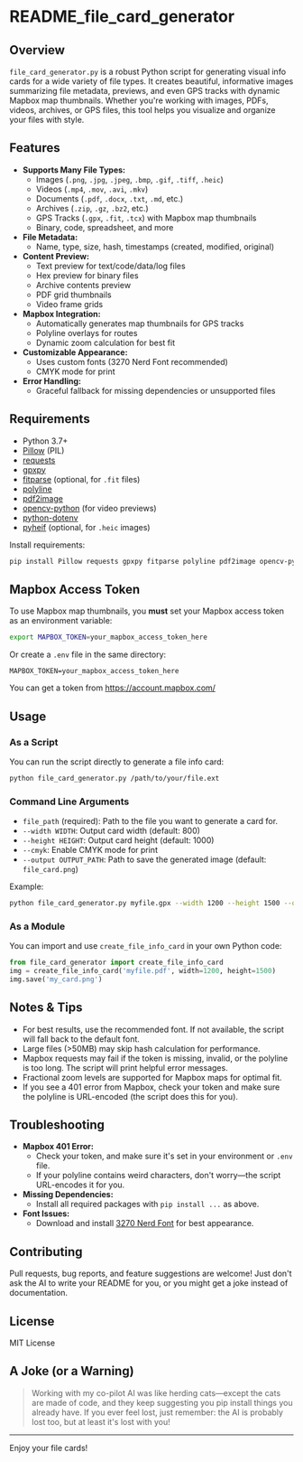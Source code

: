 # README_file_card_generator

## Overview

`file_card_generator.py` is a robust Python script for generating visual info cards for a wide variety of file types. It creates beautiful, informative images summarizing file metadata, previews, and even GPS tracks with dynamic Mapbox map thumbnails. Whether you're working with images, PDFs, videos, archives, or GPS files, this tool helps you visualize and organize your files with style.

## Features

- **Supports Many File Types:**
  - Images (`.png`, `.jpg`, `.jpeg`, `.bmp`, `.gif`, `.tiff`, `.heic`)
  - Videos (`.mp4`, `.mov`, `.avi`, `.mkv`)
  - Documents (`.pdf`, `.docx`, `.txt`, `.md`, etc.)
  - Archives (`.zip`, `.gz`, `.bz2`, etc.)
  - GPS Tracks (`.gpx`, `.fit`, `.tcx`) with Mapbox map thumbnails
  - Binary, code, spreadsheet, and more
- **File Metadata:**
  - Name, type, size, hash, timestamps (created, modified, original)
- **Content Preview:**
  - Text preview for text/code/data/log files
  - Hex preview for binary files
  - Archive contents preview
  - PDF grid thumbnails
  - Video frame grids
- **Mapbox Integration:**
  - Automatically generates map thumbnails for GPS tracks
  - Polyline overlays for routes
  - Dynamic zoom calculation for best fit
- **Customizable Appearance:**
  - Uses custom fonts (3270 Nerd Font recommended)
  - CMYK mode for print
- **Error Handling:**
  - Graceful fallback for missing dependencies or unsupported files

## Requirements

- Python 3.7+
- [Pillow](https://pypi.org/project/Pillow/) (PIL)
- [requests](https://pypi.org/project/requests/)
- [gpxpy](https://pypi.org/project/gpxpy/)
- [fitparse](https://pypi.org/project/fitparse/) (optional, for `.fit` files)
- [polyline](https://pypi.org/project/polyline/)
- [pdf2image](https://pypi.org/project/pdf2image/)
- [opencv-python](https://pypi.org/project/opencv-python/) (for video previews)
- [python-dotenv](https://pypi.org/project/python-dotenv/)
- [pyheif](https://pypi.org/project/pyheif/) (optional, for `.heic` images)

Install requirements:
```bash
pip install Pillow requests gpxpy fitparse polyline pdf2image opencv-python python-dotenv pyheif
```

## Mapbox Access Token

To use Mapbox map thumbnails, you **must** set your Mapbox access token as an environment variable:

```bash
export MAPBOX_TOKEN=your_mapbox_access_token_here
```
Or create a `.env` file in the same directory:
```
MAPBOX_TOKEN=your_mapbox_access_token_here
```
You can get a token from https://account.mapbox.com/

## Usage

### As a Script

You can run the script directly to generate a file info card:
```bash
python file_card_generator.py /path/to/your/file.ext
```

### Command Line Arguments
- `file_path` (required): Path to the file you want to generate a card for.
- `--width WIDTH`: Output card width (default: 800)
- `--height HEIGHT`: Output card height (default: 1000)
- `--cmyk`: Enable CMYK mode for print
- `--output OUTPUT_PATH`: Path to save the generated image (default: `file_card.png`)

Example:
```bash
python file_card_generator.py myfile.gpx --width 1200 --height 1500 --output my_card.png
```

### As a Module
You can import and use `create_file_info_card` in your own Python code:
```python
from file_card_generator import create_file_info_card
img = create_file_info_card('myfile.pdf', width=1200, height=1500)
img.save('my_card.png')
```

## Notes & Tips
- For best results, use the recommended font. If not available, the script will fall back to the default font.
- Large files (>50MB) may skip hash calculation for performance.
- Mapbox requests may fail if the token is missing, invalid, or the polyline is too long. The script will print helpful error messages.
- Fractional zoom levels are supported for Mapbox maps for optimal fit.
- If you see a 401 error from Mapbox, check your token and make sure the polyline is URL-encoded (the script does this for you).

## Troubleshooting
- **Mapbox 401 Error:**
  - Check your token, and make sure it's set in your environment or `.env` file.
  - If your polyline contains weird characters, don't worry—the script URL-encodes it for you.
- **Missing Dependencies:**
  - Install all required packages with `pip install ...` as above.
- **Font Issues:**
  - Download and install [3270 Nerd Font](https://github.com/ryanoasis/nerd-fonts/tree/master/patched-fonts/3270) for best appearance.

## Contributing
Pull requests, bug reports, and feature suggestions are welcome! Just don't ask the AI to write your README for you, or you might get a joke instead of documentation.

## License
MIT License

## A Joke (or a Warning)
> Working with my co-pilot AI was like herding cats—except the cats are made of code, and they keep suggesting you pip install things you already have. If you ever feel lost, just remember: the AI is probably lost too, but at least it's lost with you!

---

Enjoy your file cards!
